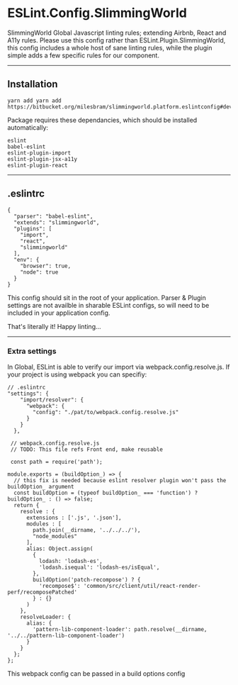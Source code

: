 # ESLint.Config.SlimmingWorld

SlimmingWorld Global Javascript linting rules; extending Airbnb, React and A11y rules. Please use this config rather than ESLint.Plugin.SlimmingWorld, this config includes a whole host of sane linting rules, while the plugin simple adds a few specific rules for our component.

---
## Installation

```
yarn add yarn add https://bitbucket.org/milesbram/slimmingworld.platform.eslintconfig#develop
```

Package requires these dependancies, which should be installed automatically:
```
eslint 
babel-eslint
eslint-plugin-import
eslint-plugin-jsx-a11y
eslint-plugin-react
``` 

---

## .eslintrc
```
{
  "parser": "babel-eslint",
  "extends": "slimmingworld",
  "plugins": [
    "import",
    "react",
    "slimmingworld"
  ],
  "env": {
    "browser": true,
    "node": true
  }
}
```
This config should sit in the root of your application. Parser & Plugin settings are not availble in sharable ESLint configs, so will need to be included in your application config.

That's literally it! Happy linting...

---

### Extra settings

In Global, ESLint is able to verify our import via webpack.config.resolve.js. If your project is using webpack you can specifiy:
```
// .eslintrc
"settings": {
    "import/resolver": {
      "webpack": {
        "config": "./pat/to/webpack.config.resolve.js"
      }
    }
  },
```

```
 // webpack.config.resolve.js 
 // TODO: This file refs Front end, make reusable

 const path = require('path');

module.exports = (buildOption_) => {
  // this fix is needed because eslint resolver plugin won't pass the buildOption_ argument
  const buildOption = (typeof buildOption_ === 'function') ? buildOption_ : () => false;
  return {
    resolve : {
      extensions : ['.js', '.json'],
      modules : [
        path.join(__dirname, '../../../'),
        "node_modules"
      ],
      alias: Object.assign(
        {
          lodash: 'lodash-es',
          'lodash.isequal': 'lodash-es/isEqual',
        },
        buildOption('patch-recompose') ? {
          'recompose$': 'common/src/client/util/react-render-perf/recomposePatched'
        } : {}
      )
    },
    resolveLoader: {
      alias: {
        'pattern-lib-component-loader': path.resolve(__dirname, '../../pattern-lib-component-loader')
      }
    }
  };
};
```
This webpack config can be passed in a build options config